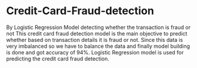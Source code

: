 # Credit-Card-Fraud-detection
By Logistic Regression Model detecting whether the transaction is fraud or not
This credit card fraud detection model is the main objective to predict whether based on transaction details it is fraud or not.
Since this data is very imbalanced so we have to balance the data and finally model building is done and got accuracy of 94%.
Logistic Regression model is used for predicting the credit card fraud detection.
